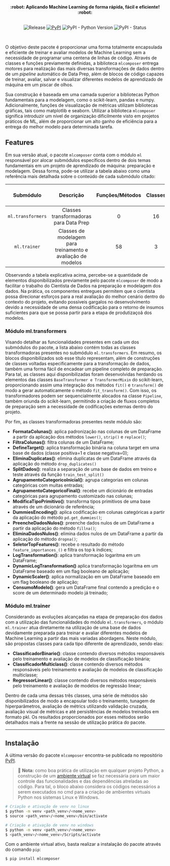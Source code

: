 <div align="center">
  <strong>:robot: Aplicando Machine Learning de forma rápida, fácil e eficiente! :robot:</strong>
</div>
<br/>

<div align="center">  
  
  ![Release](https://img.shields.io/badge/release-ok-brightgreen)
  [![PyPI](https://img.shields.io/pypi/v/mlcomposer?color=blueviolet)](https://pypi.org/project/mlcomposer/)
  ![PyPI - Python Version](https://img.shields.io/pypi/pyversions/mlcomposer?color=green)
  ![PyPI - Status](https://img.shields.io/pypi/status/mlcomposer)

</div>
<br/>

O objetivo deste pacote é proporcionar uma forma totalmente encapsulada e eficiente de treinar e avaliar modelos de Machine Learning sem a necessidade de programar uma centena de linhas de código. Através de classes e funções previamente definidas, a biblioteca `mlcomposer` entrega motores para realização das mais diversas transformações de dados dentro de um *pipeline* automático de Data Prep, além de blocos de código capazes de treinar, avaliar, salvar e visualizar diferentes modelos de aprendizado de máquina em um piscar de olhos.

Sua construção é baseada em uma camada superior a bibliotecas Python fundamentais para a modelagem, como o scikit-learn, pandas e numpy. Adicionalmente, funções de visualização de métricas utilizam bibliotecas gráficas, tais como matplotlib e seaborn. Utilizar a biblioteca `mlcomposer` significa introduzir um nível de organização dificilmente visto em projetos práticos de ML, além de proporcionar um alto ganho de eficiência para a entrega do melhor modelo para determinada tarefa.

## Features

Em sua versão atual, o pacote `mlcomposer` conta com o módulo `ml` responsável por alocar submódulos específicos dentro de dois temas fundamentais em um projeto de aprendizado de máquina: preparação e modelagem. Dessa forma, pode-se utilizar a tabela abaixo como uma referência mais detalhada sobre o conteúdo de cada submódulo citado:

| Submódulo         | Descrição                                                    | Funções/Métodos   | Classes         | Componentes Totais  |Linhas de Código |
| :---------------: | :---------------:                                            | :---------------: | :-------------: | :-----------------: | :-------------: |
| `ml.transformers` | Classes transformadoras para Data Prep                       |         0         |        16       |        16           |     ~670        |
| `ml.trainer`      | Classes de modelagem para treinamento e avaliação de modelos |        58         |        3        |        61           |    ~3600        |

Observando a tabela explicativa acima, percebe-se a quantidade de elementos disponibilizados previamente pelo pacote `mlcomposer` de modo a facilitar o trabalho do Cientista de Dados na preparação e modelagem dos dados. Na prática, os componentes entregues permitem que o cientista possa direcionar esforços para a real avaliação do melhor cenário dentro do contexto do projeto, evitando possíveis gargalos no desenvolvimento devido a necessidade de uma densa codificação para o retorno de insumos suficientes para que se possa partir para a etapa de produtizaçoã dos modelos.

### Módulo ml.transformers

Visando detalhar as funcionalidades presentes em cada um dos submódulos do pacote, a lista abaixo contém todas as classes transformadoras presentes no submódulo `ml.transformers`. Em resumo, os blocos disponibilizados sob esse título representam, além de construções de classes voltadas especificamente para a transformação de dados, também uma forma fácil de encadear um pipeline completo de preparação. Para tal, as classes aqui disponibilizadas foram desenvolvidas herdando os elementos das classes `BaseTransformer e TransformerMixin` do scikit-learn, proporcionando assim uma integração dos métodos `fit()` e `transform()` de modo a gerar automaticamente o método `fit_transform()`. Com isso, os transformadores podem ser sequencialmente alocados na classe `Pipeline`, também oriunda do scikit-learn, permitindo a criação de fluxos completos de preparação sem a necessidade de codificações externas dentro do projeto.

Por fim, as classes transformadoras presentes neste módulo são:
* **FormataColunas()**: aplica padronização nas colunas de um DataFrame a partir da aplicação dos métodos `lower()`, `strip()` e `replace()`;
* **FiltraColunas()**: filtra colunas de um DataFrame;
* **DefineTarget()**: aplica transformação binária na coluna target em uma base de dados (classe positiva=1 e classe negativa=0);
* **EliminaDuplicatas()**: elimina duplicatas de um DataFrame através da aplicação do método `drop_duplicates()`
* **SplitDados()**: realiza a separação de uma base de dados em treino e teste através da função `train_test_split()`
* **AgrupamentoCategoricoInicial()**: agrupa categorias em colunas categóricas com muitas entradas;
* **AgrupamentoCategoricoFinal()**: recebe um dicionário de entradas categóricas para agrupamento customizado nas colunas;
* **ModificaTipoPrimitivo()**: transforma tipos primitivos de uma base através de um dicionário de referência;
* **DummiesEncoding()**: aplica codificação em colunas categóricas a partir da aplicação do método `pd.get_dummies()`;
* **PreencheDadosNulos()**: preenche dados nulos de um DataFrame a partir da aplicação do método `fillna()`;
* **EliminaDadosNulos()**: elimina dados nulos de um DataFrame a partir da aplicação do método `dropna()`;
* **SeletorTopFeatures()**: recebe o resultado do método `feature_importances_()` e filtra os top k índices;
* **LogTransformation()**: aplica transformação logaritma em um DataFrame;
* **DynamicLogTransformation()** aplica transformação logaritma em um DataFrame baseado em um flag booleano de aplicação;
* **DynamicScaler()**: aplica normalização em um DataFrame baseado em um flag booleano de aplicação;
* **ConsumoModelo()**: gera um DataFrame final contendo a predição e o score de um determinado modelo já treinado;

### Módulo ml.trainer

Considerando as evoluções alcançadas na etapa de preparação dos dados com a utilização das funcionalidades do módulo `ml.transformers`, o módulo `ml.trainer` atua diretamente na utilização de uma base de dados devidamente preparada para treinar e avaliar diferentes modelos de Machine Learning a partir das mais variadas abordagens. Neste módulo, são propostas classes para cada tipo diferente de aprendizado, sendo elas:

* **ClassificadorBinario()**: classe contendo diversos métodos responsáveis pelo treinamento e avaliação de modelos de classificação binária;
* **ClassificadorMulticlass()**: classe contendo diversos métodos responsáveis pelo treinamento e avaliação de modelos de classificação multiclasse;
* **RegressorLinear()**: classe contendo diversos métodos responsáveis pelo treinamento e avaliação de modelos de regressão linear;

Dentro de cada uma dessas três classes, uma série de métodos são disponibilizados de modo a encapsular todo o treinamento, tunagem de hiperparâmetros, avaliação de métrics utilizando validação cruzada, avaliação visual de métricas e até persistências de modelos treinados em formato pkl. Os resultados proporcionados por esses métodos serão detalhados mais a frente na sessão de utilização prática do pacote.

___

## Instalação

A última versão do pacote `mlcomposer` encontra-se publicada no repositório <a href="https://pypi.org/project/mlcomposer/">PyPI</a>.

> :pushpin: **Nota:** como boa prática de utilização em qualquer projeto Python, a construção de um <a href="">ambiente virtual</a> se faz necessária para um maior controle das funcionalidades e das dependências atreladas ao código. Para tal, o bloco abaixo considera os códigos necessários a serem executados no cmd para a criação de ambientes virtuais Python nos sistemas Linux e Windows.
> 

```bash
# Criação e ativação de venv no linux
$ python -m venv <path_venv>/<nome_venv>
$ source <path_venv>/<nome_venv>/bin/activate

# Criação e ativação de venv no windows
$ python -m venv <path_venv>/<nome_venv>
$ <path_venv>/<nome_venv>/Scripts/activate
```

Com o ambiente virtual ativo, basta realizar a instalação do pacote através do comando `pip`:

```bash
$ pip install mlcomposer
```
